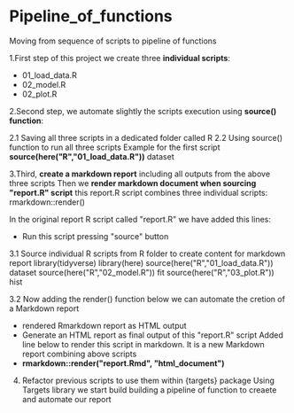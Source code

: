 # Pipeline_of_functions
Moving from sequence of scripts to pipeline of functions

1.First step of this project we create three **individual scripts**:

- 01_load_data.R
- 02_model.R
- 02_plot.R

2.Second step, we automate slightly the scripts execution using **source() function**:

2.1 Saving all three scripts in a dedicated folder called R
2.2 Using source() function to run all three scripts
Example for the first script
**source(here("R","01_load_data.R"))**
dataset


3.Third, **create a markdown report** including all outputs from the above three scripts
Then we **render markdown document when sourcing "report.R" script** this report.R script combines three individual scripts:
rmarkdown::render()

In the original report R script called "report.R" we have added this lines:
-  Run this script pressing "source" button
  
3.1 Source individual R scripts from R folder to create content for markdown report
library(tidyverse)
library(here)
source(here("R","01_load_data.R"))
dataset
source(here("R","02_model.R"))
fit
source(here("R","03_plot.R"))
hist

3.2 Now adding the render() function below we can automate the cretion of a Markdown report 
- rendered Rmarkdown report as HTML output 
- Generate an HTML report as final output of this "report.R" script
Added line below to render this script in markdown. It is a new Markdown report combining above scripts
- **rmarkdown::render("report.Rmd", "html_document")**

4. Refactor previous scripts to use them within {targets} package
Using Targets library we start build building a pipeline of function to creaete and automate our report

